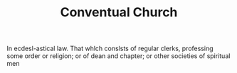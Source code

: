 ---
title: Conventual Church
letter: C
permalink: "/definitions/bld-conventual-church.html"
body: In ecdesl-astical law. That whlch conslsts of regular clerks, professing some
  order or religion; or of dean and chapter; or other societies of spiritual men
published_at: '2018-07-07'
source: Black's Law Dictionary 2nd Ed (1910)
layout: post
---